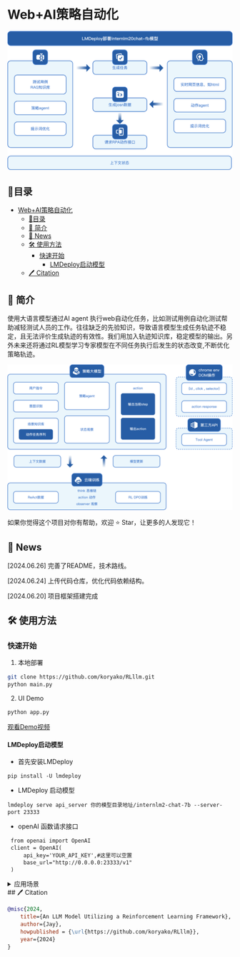 # Web+AI策略自动化

![image](https://raw.githubusercontent.com/koryako/RLllm/main/image/2.png)

## 📝目录

- [Web+AI策略自动化](#webai策略自动化)
  - [📝目录](#目录)
  - [📖 简介](#-简介)
  - [🚀 News](#-news)
  - [🛠️ 使用方法](#️-使用方法)
    - [快速开始](#快速开始)
      - [LMDeploy启动模型](#lmdeploy启动模型)
  - [🖊️ Citation](#️-citation)

## 📖 简介

使用大语言模型通过AI agent 执行web自动化任务，比如测试用例自动化测试帮助减轻测试人员的工作。往往缺乏的先验知识，导致语言模型生成任务轨迹不稳定，且无法评价生成轨迹的有效性。我们用加入轨迹知识库，稳定模型的输出。另外未来还将通过RL模型学习专家模型在不同任务执行后发生的状态改变,不断优化策略轨迹。

![image](https://raw.githubusercontent.com/koryako/RLllm/main/image/5.png)

如果你觉得这个项目对你有帮助，欢迎 ⭐ Star，让更多的人发现它！






## 🚀 News

\[2024.06.26] 完善了README，技术路线。

\[2024.06.24] 上传代码仓库，优化代码依赖结构。

\[2024.06.20] 项目框架搭建完成

## 🛠️ 使用方法

### 快速开始


1.  本地部署

```bash
git clone https://github.com/koryako/RLllm.git
python main.py
```


2. UI Demo

```bash
python app.py
```

[观看Demo视频](https://www.bilibili.com/video/BV1Tt3qezEdh/?spm_id_from=333.999.0.0)


#### LMDeploy启动模型

*   首先安装LMDeploy

```shell
pip install -U lmdeploy
```
*   LMDeploy 启动模型

```shell
lmdeploy serve api_server 你的模型目录地址/internlm2-chat-7b --server-port 23333
```
*   openAI 函数请求接口
```shell
 from openai import OpenAI
 client = OpenAI(
     api_key='YOUR_API_KEY',#这里可以空置
     base_url="http://0.0.0.0:23333/v1"
 )
```
<details>
<summary> 应用场景 </summary>

数据采集与分析

![image](https://raw.githubusercontent.com/koryako/RLllm/main/image/1.jpg)

测试用例

![image](https://raw.githubusercontent.com/koryako/RLllm/main/image/3.png)

AI客服

![image](https://raw.githubusercontent.com/koryako/RLllm/main/image/4.png)

</details>
## 🖊️ Citation

```bibtex
@misc{2024,
    title={An LLM Model Utilizing a Reinforcement Learning Framework},
    author={Jay},
    howpublished = {\url{https://github.com/koryako/RLllm}},
    year={2024}
}
```


